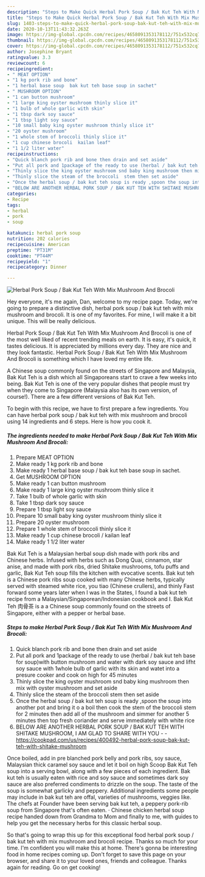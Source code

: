 ```yaml
---
description: "Steps to Make Quick Herbal Pork Soup / Bak Kut Teh With Mix Mushroom And Brocoli"
title: "Steps to Make Quick Herbal Pork Soup / Bak Kut Teh With Mix Mushroom And Brocoli"
slug: 1403-steps-to-make-quick-herbal-pork-soup-bak-kut-teh-with-mix-mushroom-and-brocoli
date: 2020-10-13T11:43:32.263Z
image: https://img-global.cpcdn.com/recipes/4658091353178112/751x532cq70/herbal-pork-soup-bak-kut-teh-with-mix-mushroom-and-brocoli-recipe-main-photo.jpg
thumbnail: https://img-global.cpcdn.com/recipes/4658091353178112/751x532cq70/herbal-pork-soup-bak-kut-teh-with-mix-mushroom-and-brocoli-recipe-main-photo.jpg
cover: https://img-global.cpcdn.com/recipes/4658091353178112/751x532cq70/herbal-pork-soup-bak-kut-teh-with-mix-mushroom-and-brocoli-recipe-main-photo.jpg
author: Josephine Bryant
ratingvalue: 3.3
reviewcount: 6
recipeingredient:
- " MEAT OPTION"
- "1 kg pork rib and bone"
- "1 herbal base soup  bak kut teh base soup in sachet"
- " MUSHROOM OPTION"
- "1 can button mushroom"
- "1 large king oyster mushroom thinly slice it"
- "1 bulb of whole garlic with skin"
- "1 tbsp dark soy sauce"
- "1 tbsp light soy sauce"
- "10 small baby king oyster mushroom thinly slice it"
- "20 oyster mushroom"
- "1 whole stem of broccoli thinly slice it"
- "1 cup chinese brocoli  kailan leaf"
- "1 1/2 liter water"
recipeinstructions:
- "Quick blanch pork rib and bone then drain and set aside"
- "Put all pork and 1package of the ready to use (herbal / bak kut teh base for soup)with button mushroom and water with dark soy sauce and lifht soy sauce with 1whole bulb of garlic with its skin and watet  into a presure cooker and cook on high for 45 minutes"
- "Thinly slice the king oyster mushroom snd baby king mushroom then mix with oyster mushroom and set aside"
- "Thinly slice the steam of the broccoli  stem then set aside"
- "Once the herbal soup / bak kut teh soup is ready ,spoon the soup into another pot and bring it o a boil then cook the stem of the broccoli stem  for 2 minutes then add all of the mushroom and simmer for another 5 minutes then top fresh coriander and serve immediately with  white rice"
- "BELOW ARE ANOTHER HERBAL PORK SOUP / BAK KUT TEH WITH SHITAKE MUSHROOM, I AM GLAD TO SHARE WITH YOU  https://cookpad.com/us/recipes/400492-herbal-pork-soup-bak-kut-teh-with-shitake-mushroom"
categories:
- Recipe
tags:
- herbal
- pork
- soup

katakunci: herbal pork soup 
nutrition: 202 calories
recipecuisine: American
preptime: "PT31M"
cooktime: "PT44M"
recipeyield: "1"
recipecategory: Dinner

---
```



![Herbal Pork Soup / Bak Kut Teh With Mix Mushroom And Brocoli](https://img-global.cpcdn.com/recipes/4658091353178112/751x532cq70/herbal-pork-soup-bak-kut-teh-with-mix-mushroom-and-brocoli-recipe-main-photo.jpg)

Hey everyone, it's me again, Dan, welcome to my recipe page. Today, we're going to prepare a distinctive dish, herbal pork soup / bak kut teh with mix mushroom and brocoli. It is one of my favorites. For mine, I will make it a bit unique. This will be really delicious.

Herbal Pork Soup / Bak Kut Teh With Mix Mushroom And Brocoli is one of the most well liked of recent trending meals on earth. It is easy, it's quick, it tastes delicious. It is appreciated by millions every day. They are nice and they look fantastic. Herbal Pork Soup / Bak Kut Teh With Mix Mushroom And Brocoli is something which I have loved my entire life.

A Chinese soup commonly found on the streets of Singapore and Malaysia, Bak Kut Teh is a dish which all Singaporeans start to crave a few weeks into being. Bak Kut Teh is one of the very popular dishes that people must try when they come to Singapore (Malaysia also has its own version, of course!). There are a few different versions of Bak Kut Teh.


To begin with this recipe, we have to first prepare a few ingredients. You can have herbal pork soup / bak kut teh with mix mushroom and brocoli using 14 ingredients and 6 steps. Here is how you cook it.

<!--inarticleads1-->

##### The ingredients needed to make Herbal Pork Soup / Bak Kut Teh With Mix Mushroom And Brocoli:

1. Prepare  MEAT OPTION
1. Make ready 1 kg pork rib and bone
1. Make ready 1 herbal base soup / bak kut teh base soup in sachet.
1. Get  MUSHROOM OPTION
1. Make ready 1 can button mushroom
1. Make ready 1 large king oyster mushroom thinly slice it
1. Take 1 bulb of whole garlic with skin
1. Take 1 tbsp dark soy sauce
1. Prepare 1 tbsp light soy sauce
1. Prepare 10 small baby king oyster mushroom thinly slice it
1. Prepare 20 oyster mushroom
1. Prepare 1 whole stem of broccoli thinly slice it
1. Make ready 1 cup chinese brocoli / kailan leaf
1. Make ready 1 1/2 liter water


Bak Kut Teh is a Malaysian herbal soup dish made with pork ribs and Chinese herbs. Infused with herbs such as Dong Quai, cinnamon, star anise, and made with pork ribs, dried Shitake mushrooms, tofu puffs and garlic, Bak Kut Teh soup fills the kitchen with evocative scents. Bak kut teh is a Chinese pork ribs soup cooked with many Chinese herbs, typically served with steamed white rice, you tiao (Chinese crullers), and thinly Fast forward some years later when I was in the States, I found a bak kut teh recipe from a Malaysian/Singaporean/Indonesian cookbook and I. Bak Kut Teh 肉骨茶 is a a Chinese soup commonly found on the streets of Singapore, either with a pepper or herbal base. 

<!--inarticleads2-->

##### Steps to make Herbal Pork Soup / Bak Kut Teh With Mix Mushroom And Brocoli:

1. Quick blanch pork rib and bone then drain and set aside
1. Put all pork and 1package of the ready to use (herbal / bak kut teh base for soup)with button mushroom and water with dark soy sauce and lifht soy sauce with 1whole bulb of garlic with its skin and watet  into a presure cooker and cook on high for 45 minutes
1. Thinly slice the king oyster mushroom snd baby king mushroom then mix with oyster mushroom and set aside
1. Thinly slice the steam of the broccoli  stem then set aside
1. Once the herbal soup / bak kut teh soup is ready ,spoon the soup into another pot and bring it o a boil then cook the stem of the broccoli stem  for 2 minutes then add all of the mushroom and simmer for another 5 minutes then top fresh coriander and serve immediately with  white rice
1. BELOW ARE ANOTHER HERBAL PORK SOUP / BAK KUT TEH WITH SHITAKE MUSHROOM, I AM GLAD TO SHARE WITH YOU -  - https://cookpad.com/us/recipes/400492-herbal-pork-soup-bak-kut-teh-with-shitake-mushroom


Once boiled, add in pre blanched pork belly and pork ribs, soy sauce, Malaysian thick caramel soy sauce and let it boil on high Scoop Bak Kut Teh soup into a serving bowl, along with a few pieces of each ingredient. Bak kut teh is usually eaten with rice and soy sauce and sometimes dark soy sauce are also preferred condiments to drizzle on the soup. The taste of the soup is somewhat garlicky and peppery. Additional ingredients some people may include in bak kut teh are offal, varieties of mushrooms, veggies like. The chefs at Founder have been serving bak kut teh, a peppery pork-rib soup from Singapore that&#39;s often eaten. · Chinese chicken herbal soup recipe handed down from Grandma to Mom and finally to me, with guides to help you get the necessary herbs for this classic herbal soup. 

So that's going to wrap this up for this exceptional food herbal pork soup / bak kut teh with mix mushroom and brocoli recipe. Thanks so much for your time. I'm confident you will make this at home. There's gonna be interesting food in home recipes coming up. Don't forget to save this page on your browser, and share it to your loved ones, friends and colleague. Thanks again for reading. Go on get cooking!
